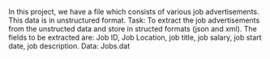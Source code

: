 In this project, we have a file which consists of various job advertisements. This data is in unstructured format.
Task: To extract the job advertisements from the unstructed data and store in structed formats (json and xml). The fields to be extracted are:
Job ID, Job Location, job title, job salary, job start date, job description.
Data: Jobs.dat
